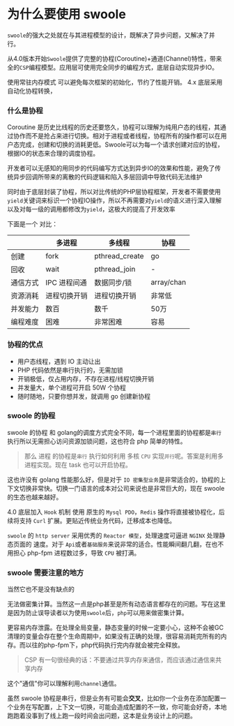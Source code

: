 # 为什么要使用 swoole

 `swoole`的强大之处就在与其进程模型的设计，既解决了异步问题，又解决了并行。
  
  从4.0版本开始`Swoole`提供了完整的协程(Coroutine)+通道(Channel)特性，带来全的`CSP`编程模型。应用层可使用完全同步的编程方式，底层自动实现异步IO。
  
 使用常驻内存模式 可以避免每次框架的初始化，节约了性能开销。
 4.x 底层采用自动化协程转换，
 
### 什么是协程
 
 Coroutine 是历史比线程的历史还要悠久，协程可以理解为纯用户态的线程，其通过协作而不是抢占来进行切换。相对于进程或者线程，协程所有的操作都可以在用户态完成，创建和切换的消耗更低。Swoole可以为每一个请求创建对应的协程，根据IO的状态来合理的调度协程。
 
开发者可以无感知的用同步的代码编写方式达到异步IO的效果和性能，避免了传统异步回调所带来的离散的代码逻辑和陷入多层回调中导致代码无法维护    
                             
   同时由于底层封装了协程，所以对比传统的PHP层协程框架，开发者不需要使用`yield`关键词来标识一个协程IO操作，所以不再需要对`yield`的语义进行深入理解以及对每一级的调用都修改为`yield`，这极大的提高了开发效率
   
   下面是一个 对比：

|  | 多进程 | 多线程 |协程 |
| ------ | ------ | ------ | ------ |
| 创建 | fork | pthread_create |go |
| 回收 |  wait  | pthread_join | - |
| 通信方式 |  IPC 进程间通  | 数据同步/锁 | array/chan |
| 资源消耗  |  进程切换开销   | 进程切换开销 | 非常低 |
| 并发能力  |  数百      | 数千 | 50万 |
| 编程难度  |  困难      | 非常困难 |容易 |
    
### 协程的优点
 
- 用户态线程，遇到 IO 主动让出 
- PHP 代码依然是串行执行的，无需加锁 
- 开销极低，仅占用内存，不存在进程/线程切换开销 
- 并发量大，单个进程可开启 50W 个协程 
- 随时随地，只要你想并发，就调用 go 创建新协程 

### swoole 的协程

swoole 的协程 和 golang的调度方式完全不同，每一个进程里面的协程都是`串行`执行所以无需担心访问资源加锁问题，这也符合 php 简单的特性。

> 那么 进程 的协程是`串行` 执行如何利用 多核 `CPU` 实现`并行`呢。答案是利用多进程实现。现在 task 也可以开启协程。

这也许没有 golang 性能那么好，但是对于 `IO 密集型业务`是非常适合的，协程的上下文切换非常快。切换一门语言的成本对公司来说也是非常巨大的，现在 swoole 的生态也越来越好。

4.0 底层加入 `Hook` 机制 使用 原生的 `Mysql PDO`，`Redis` 操作将直接被协程化，后续将支持 `Curl` 扩展。更贴近传统业务代码，迁移成本也降低。

`swoole` 的 `http server` 采用优秀的 `Reactor 模型`，处理速度可逼进 `NGINX` 处理静态页面的 速度。对于 `Api`或者`基础服务`来说非常的适合。性能瞬间翻几翻，在也不用担心 php-fpm 进程数过多，导致 `CPU` 被打满。

### swoole 需要注意的地方

当然它也不是没有缺点的
  
无法做密集计算。当然这一点是php甚至是所有动态语言都存在的问题。写在这里是因为防止误导读者以为使用`swoole`后，`php`可以用来做密集计算。
  
更容易内存泄露。在处理全局变量，静态变量的时候一定要小心，这种不会被GC清理的变量会存在整个生命周期中，如果没有正确的处理，很容易消耗完所有的内存。而以往的php-fpm下，php代码执行完内存就会被完全释放。

> CSP 有一句很经典的话：不要通过共享内存来通信，而应该通过通信来共享内存

这个"通信"你可以理解利用`channel`通信。

虽然 swoole 协程是串行，但是业务有可能会**交叉**，比如你一个业务在添加配置一个业务在写配置，上下文一切换，可能会造成配置的不一致，你可能会好奇，本地跑跑着没事到了线上跑一段时间会出问题，这本是业务设计上的问题。

